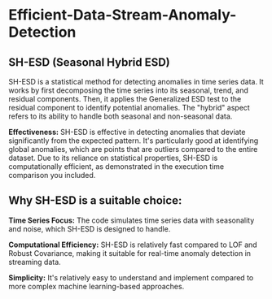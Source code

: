 # Efficient-Data-Stream-Anomaly-Detection
  ## **SH-ESD (Seasonal Hybrid ESD)**

SH-ESD is a statistical method for detecting anomalies in time series data. It works by first decomposing the time series into its seasonal, trend, and residual components. Then, it applies the Generalized ESD test to the residual component to identify potential anomalies. The "hybrid" aspect refers to its ability to handle both seasonal and non-seasonal data.

**Effectiveness:** SH-ESD is effective in detecting anomalies that deviate significantly from the expected pattern. It's particularly good at identifying global anomalies, which are points that are outliers compared to the entire dataset. Due to its reliance on statistical properties, SH-ESD is computationally efficient, as demonstrated in the execution time comparison you included.

  ## **Why SH-ESD is a suitable choice:**

**Time Series Focus:** The code simulates time series data with seasonality and noise, which SH-ESD is designed to handle.

**Computational Efficiency:** SH-ESD is relatively fast compared to LOF and Robust Covariance, making it suitable for real-time anomaly detection in streaming data.

**Simplicity:** It's relatively easy to understand and implement compared to more complex machine learning-based approaches.
